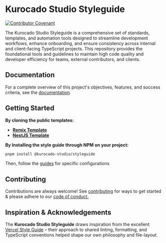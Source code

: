 # Kurocado Studio Styleguide

[![Contributor Covenant](https://img.shields.io/badge/Contributor%20Covenant-2.1-4baaaa.svg)](https://kurocado.youtrack.cloud/articles/PRO-A-10/Contributing)

The Kurocado Studio Styleguide is a comprehensive set of standards, templates, and automation tools
designed to streamline development workflows, enhance onboarding, and ensure consistency across
internal and client-facing TypeScript projects. This repository provides the foundational tools and
guidelines to maintain high code quality and developer efficiency for teams, external contributors,
and clients.

## Documentation

For a complete overview of this project's objectives, features, and success criteria, see the
[documentation](https://kurocado-studio.github.io/platform/styleguide.html).

## Getting Started

**By cloning the public templates:**

- [**Remix Template**](https://github.com/Kurocado-Studio/styleguide-remix-template)
- [**NestJS Template**](https://github.com/Kurocado-Studio/styleguide-nests-template)

**By Installing the style guide through NPM on your project:**

```bash
pnpm install @kurocado-studio/styleguide
```

Then, follow the [guides](https://kurocado-studio.github.io/platform/styleguide.html) for specific
configurations

## Contributing

Contributions are always welcome! See
[contributing](https://kurocado.youtrack.cloud/articles/PLA-A-9/Contributing) for ways to get
started & please adhere to our
[code of conduct.](https://kurocado.youtrack.cloud/articles/PLA-A-10/Code-of-Conduct)

## Inspiration & Acknowledgements

The **Kurocado Studio Styleguide** draws inspiration from the excellent [Vercel Style Guide] – their
approach to shared linting, formatting, and TypeScript conventions helped shape our own philosophy
and file-layout.

[Vercel Style Guide]: https://github.com/vercel/style-guide

